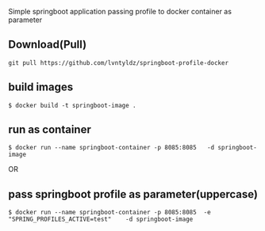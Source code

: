 Simple springboot application passing  profile to docker container as parameter

## Download(Pull)
```
git pull https://github.com/lvntyldz/springboot-profile-docker
```

## build images
```
$ docker build -t springboot-image .
```

## run as container
```
$ docker run --name springboot-container -p 8085:8085   -d springboot-image
```

OR

## pass springboot profile as parameter(uppercase)
```
$ docker run --name springboot-container -p 8085:8085  -e "SPRING_PROFILES_ACTIVE=test"    -d springboot-image
```
